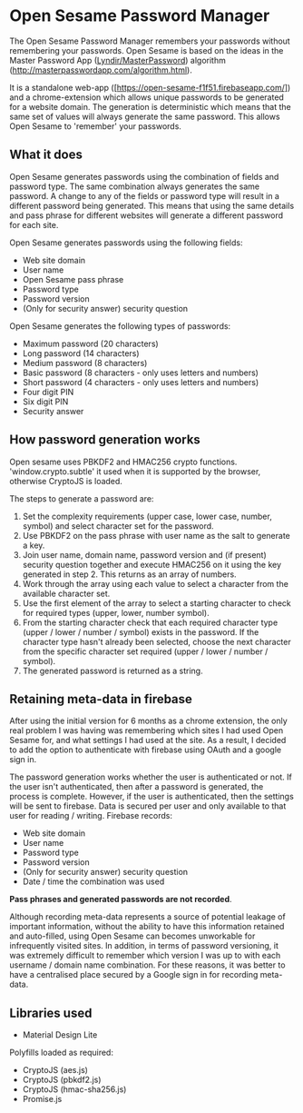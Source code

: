 # Open Sesame Password Manager
The Open Sesame Password Manager remembers your passwords without remembering your passwords.  Open Sesame is based on the ideas in the Master Password App ([Lyndir/MasterPassword](https://github.com/Lyndir/MasterPassword)) algorithm (<http://masterpasswordapp.com/algorithm.html>).

It is a standalone web-app ([https://open-sesame-f1f51.firebaseapp.com/]) and a chrome-extension which allows unique passwords to be generated for a website domain.  The generation is deterministic which means that the same set of values will always generate the same password.  This allows Open Sesame to 'remember' your passwords.

## What it does
Open Sesame generates passwords using the combination of fields and password type.  The same combination always generates the same password.  A change to any of the fields or password type will result in a different password being generated.  This means that using the same details and pass phrase for different websites will generate a different password for each site.

Open Sesame generates passwords using the following fields:
* Web site domain
* User name
* Open Sesame pass phrase
* Password type
* Password version
* (Only for security answer) security question

Open Sesame generates the following types of passwords:
* Maximum password (20 characters)
* Long password (14 characters)
* Medium password (8 characters)
* Basic password (8 characters - only uses letters and numbers)
* Short password (4 characters - only uses letters and numbers)
* Four digit PIN
* Six digit PIN
* Security answer



## How password generation works
Open sesame uses PBKDF2 and HMAC256 crypto functions.  'window.crypto.subtle' it used when it is supported by the browser, otherwise CryptoJS is loaded.  

The steps to generate a password are:

1. Set the complexity requirements (upper case, lower case, number, symbol) and select character set for the password.
2. Use PBKDF2 on the pass phrase with user name as the salt to generate a key.
3. Join user name, domain name, password version and (if present) security question together and execute HMAC256 on it using the key generated in step 2.  This returns as an array of numbers.
4. Work through the array using each value to select a character from the available character set.
5. Use the first element of the array to select a starting character to check for required types (upper, lower, number symbol).
6. From the starting character check that each required character type (upper / lower / number / symbol) exists in the password.  If the character type hasn't already been selected, choose the next character from the specific character set required (upper / lower / number / symbol).
7. The generated password is returned as a string.

## Retaining meta-data in firebase
After using the initial version for 6 months as a chrome extension, the only real problem I was having was remembering which sites I had used Open Sesame for, and what settings I had used at the site.  As a result, I decided to add the option to authenticate with firebase using OAuth and a google sign in.

The password generation works whether the user is authenticated or not.  If the user isn't authenticated, then after a password is generated, the process is complete.  However, if the user is authenticated, then the settings will be sent to firebase.  Data is secured per user and only available to that user for reading / writing.  Firebase records:
* Web site domain
* User name
* Password type
* Password version
* (Only for security answer) security question
* Date / time the combination was used

**Pass phrases and generated passwords are not recorded**.

Although recording meta-data represents a source of potential leakage of important information, without the ability to have this information retained and auto-filled, using Open Sesame can becomes unworkable for infrequently visited sites.  In addition, in terms of password versioning, it was extremely difficult to remember which version I was up to with each username / domain name combination.  For these reasons, it was better to have a centralised place secured by a Google sign in for recording meta-data.

## Libraries used
* Material Design Lite


Polyfills loaded as required:
* CryptoJS (aes.js)
* CryptoJS (pbkdf2.js)
* CryptoJS (hmac-sha256.js)
* Promise.js
